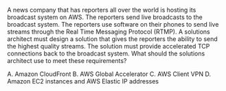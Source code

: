 A news company that has reporters all over the world is hosting its broadcast system on AWS. The reporters send live broadcasts to the broadcast system. The reporters use software on their phones to send live streams through the Real Time Messaging Protocol (RTMP). A solutions architect must design a solution that gives the reporters the ability to send the highest quality streams. The solution must provide accelerated TCP connections back to the broadcast system. What should the solutions architect use to meet these requirements? 

A. Amazon CloudFront 
B. AWS Global Accelerator 
C. AWS Client VPN 
D. Amazon EC2 instances and AWS Elastic IP addresses